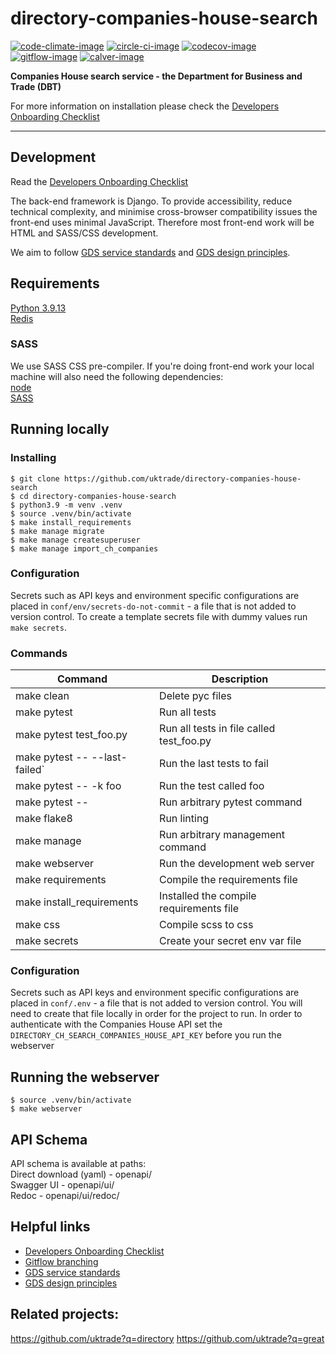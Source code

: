 # directory-companies-house-search

[![code-climate-image]][code-climate]
[![circle-ci-image]][circle-ci]
[![codecov-image]][codecov]
[![gitflow-image]][gitflow]
[![calver-image]][calver]

**Companies House search service - the Department for Business and Trade (DBT)**

For more information on installation please check the [Developers Onboarding Checklist](https://uktrade.atlassian.net/wiki/spaces/ED/pages/32243946/Developers+onboarding+checklist)

---

## Development

Read the [Developers Onboarding Checklist](https://uktrade.atlassian.net/wiki/spaces/ED/pages/32243946/Developers+onboarding+checklist)

The back-end framework is Django. To provide accessibility, reduce technical complexity, and minimise cross-browser compatibility issues the front-end uses minimal JavaScript. Therefore most front-end work will be HTML and SASS/CSS development.

We aim to follow [GDS service standards](https://www.gov.uk/service-manual/service-standard) and [GDS design principles](https://www.gov.uk/design-principles).

## Requirements
[Python 3.9.13](https://www.python.org/downloads/release/python-3913/)  
[Redis]( https://redis.io/)

### SASS
We use SASS CSS pre-compiler. If you're doing front-end work your local machine will also need the following dependencies:  
[node](https://nodejs.org/en/download/)  
[SASS](http://sass-lang.com/)

## Running locally

### Installing
    $ git clone https://github.com/uktrade/directory-companies-house-search
    $ cd directory-companies-house-search
    $ python3.9 -m venv .venv
    $ source .venv/bin/activate
    $ make install_requirements
    $ make manage migrate
    $ make manage createsuperuser
    $ make manage import_ch_companies

### Configuration

Secrets such as API keys and environment specific configurations are placed in `conf/env/secrets-do-not-commit` - a file that is not added to version control. To create a template secrets file with dummy values run `make secrets`.

### Commands

| Command                       | Description |
| ----------------------------- | ------------|
| make clean                    | Delete pyc files |
| make pytest                   | Run all tests |
| make pytest test_foo.py       | Run all tests in file called test_foo.py |
| make pytest -- --last-failed` | Run the last tests to fail |
| make pytest -- -k foo         | Run the test called foo |
| make pytest -- <foo>          | Run arbitrary pytest command |
| make flake8                   | Run linting |
| make manage <foo>             | Run arbitrary management command |
| make webserver                | Run the development web server |
| make requirements             | Compile the requirements file |
| make install_requirements     | Installed the compile requirements file |
| make css                      | Compile scss to css |
| make secrets                  | Create your secret env var file |

### Configuration
Secrets such as API keys and environment specific configurations are placed in `conf/.env` - a file that is not added to version control. You will need to create that file locally in order for the project to run.
In order to authenticate with the Companies House API set the `DIRECTORY_CH_SEARCH_COMPANIES_HOUSE_API_KEY` before you run the webserver

## Running the webserver
    $ source .venv/bin/activate
    $ make webserver

## API Schema
API schema is available at paths:  
Direct download (yaml) - openapi/  
Swagger UI - openapi/ui/  
Redoc - openapi/ui/redoc/  

## Helpful links
* [Developers Onboarding Checklist](https://uktrade.atlassian.net/wiki/spaces/ED/pages/32243946/Developers+onboarding+checklist)
* [Gitflow branching](https://uktrade.atlassian.net/wiki/spaces/ED/pages/737182153/Gitflow+and+releases)
* [GDS service standards](https://www.gov.uk/service-manual/service-standard)
* [GDS design principles](https://www.gov.uk/design-principles)

## Related projects:
https://github.com/uktrade?q=directory
https://github.com/uktrade?q=great

[code-climate-image]: https://codeclimate.com/github/uktrade/directory-companies-house-search/badges/issue_count.svg
[code-climate]: https://codeclimate.com/github/uktrade/directory-companies-house-search

[circle-ci-image]: https://circleci.com/gh/uktrade/directory-companies-house-search/tree/master.svg?style=svg
[circle-ci]: https://circleci.com/gh/uktrade/directory-companies-house-search/tree/master

[codecov-image]: https://codecov.io/gh/uktrade/directory-companies-house-search/branch/master/graph/badge.svg
[codecov]: https://codecov.io/gh/uktrade/directory-companies-house-search

[gitflow-image]: https://img.shields.io/badge/Branching%20strategy-gitflow-5FBB1C.svg
[gitflow]: https://www.atlassian.com/git/tutorials/comparing-workflows/gitflow-workflow

[calver-image]: https://img.shields.io/badge/Versioning%20strategy-CalVer-5FBB1C.svg
[calver]: https://calver.org

